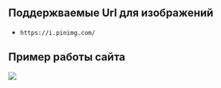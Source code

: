 ## Поддержваемые Url для изображений
- `https://i.pinimg.com/`

## Пример работы сайта
![](https://github.com/MintPotato/news-site/blob/main/gif/Desktop2024.12.02-08.57.30.07-ezgif.com-video-to-gif-converter.gif)
